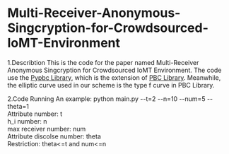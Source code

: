 # Multi-Receiver-Anonymous-Singcryption-for-Crowdsourced-IoMT-Environment
1.Describtion
This is the code for the paper named Multi-Receiver Anonymous Singcryption for Crowdsourced IoMT Environment. The code use the [Pypbc Library](https://github.com/debatem1/pypbc), which is the extension of [PBC Library](https://github.com/blynn/pbc). Meanwhile, the elliptic curve used in our scheme is the type f curve in PBC Library.

2.Code Running
An example: python main.py --t=2 --n=10 --num=5 --theta=1 <br>
Attribute number: t <br>
h_i number: n <br>
max receiver number: num <br>
Attribute discolse number: theta <br>
Restriction: theta<=t and num<=n <br>
